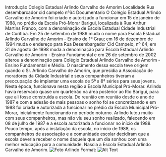 Introdução
Colegio Estadual Arlindo Carvalho de Amorim 
Localidade
Rua desembarcador cid campelo n°64
Documentario
   O Colégio Estadual Arlindo Carvalho de Amorim foi criado e autorizado a funcionar em 15 de janeiro de 1988, no prédio  da Escola Pró-Morar Barigui, localizada à Rua Arthur Martins Franco, com a denominação de Escola Estadual Cidade Industrial de Curitiba. Em 25 de setembro de 1989 muda o nome para Escola Estadual Arlindo Carvalho de Amorim - Ensino de 1º Grau;  em 16 de dezembro de 1994 muda o endereço para Rua Desembargador Cid Campelo, nº 64;  em 31 de agosto de 1998 muda a denominação para Escola Estadual Arlindo Carvalho de Amorim - Ensino Fundamental e em 26 de setembro de 2002 alterou a denominação para Colégio Estadual Arlindo Carvalho de Amorim - Ensino Fundamental e Médio.
O nascimento dessa escola teve origem quando o Sr. Arlindo Carvalho de Amorim, que presidia a Associação de moradores da Cidade Industrial e seus companheiros tiveram a preocupação de implantar uma escola de 5ª a 8ª séries para seus jovens. Nesta época, funcionava nesta região a Escola Municipal  Pró-Morar. Arlindo havia reservado quase um quarteirão na área posterior ao Rio Barigui, para que ali fosse construída a escola.
De reunião em reunião desde o ano de 1987 e com a adesão de mais pessoas o sonho foi se concretizando e em 1988 foi criada e autorizada a funcionar no prédio da Escola Municipal Pró-Morar, inicialmente funcionando no período noturno.
Arlindo lutou muito com seus companheiros, mas não viu seu sonho realizado, falecendo em 08 de julho de 1987 e a escola autorizada a funcionar no início de 1988.
Pouco tempo, após a instalação da escola, no início de 1988, os companheiros de associação e a comunidade escolar decidiram que a escola deveria receber o nome daquele que um dia sonhou com uma melhor educação para a comunidade. Nascia a Escola Estadual Arlindo Carvalho de Amorim. 
![Foto Arlindo](http://www.ctaarlindoamorim.seed.pr.gov.br/redeescola/escolas/9/690/7171/arquivos/Image/09069007171fa01g.jpg)
Format: ![Alt Text](url)

